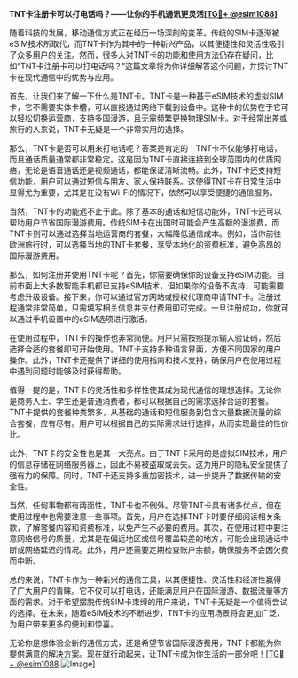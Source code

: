 **TNT卡注册卡可以打电话吗？——让你的手机通讯更灵活[[TG💪+ @esim1088](https://t.me/s/esim1088)]**

随着科技的发展，移动通信方式正在经历一场深刻的变革。传统的SIM卡逐渐被eSIM技术所取代，而TNT卡作为其中的一种新兴产品，以其便捷性和灵活性吸引了众多用户的关注。然而，很多人对TNT卡的功能和使用方法仍存在疑问，比如“TNT卡注册卡可以打电话吗？”这篇文章将为你详细解答这个问题，并探讨TNT卡在现代通信中的优势与应用。

首先，让我们来了解一下什么是TNT卡。TNT卡是一种基于eSIM技术的虚拟SIM卡，它不需要实体卡槽，可以直接通过网络下载到设备中。这种卡的优势在于它可以轻松切换运营商，支持多国漫游，且无需频繁更换物理SIM卡。对于经常出差或旅行的人来说，TNT卡无疑是一个非常实用的选择。

那么，TNT卡是否可以用来打电话呢？答案是肯定的！TNT卡不仅能够打电话，而且通话质量通常都非常稳定。这是因为TNT卡直接连接到全球范围内的优质网络，无论是语音通话还是视频通话，都能保证清晰流畅。此外，TNT卡还支持短信功能，用户可以通过短信与朋友、家人保持联系。这使得TNT卡在日常生活中显得尤为重要，尤其是在没有Wi-Fi的情况下，依然可以享受便捷的通信服务。

当然，TNT卡的功能远不止于此。除了基本的通话和短信功能外，TNT卡还可以帮助用户节省国际漫游费用。传统SIM卡在出国时可能会产生高额的漫游费，而TNT卡则可以通过选择当地运营商的套餐，大幅降低通信成本。例如，当你前往欧洲旅行时，可以选择当地的TNT卡套餐，享受本地化的资费标准，避免高昂的国际漫游费用。

那么，如何注册并使用TNT卡呢？首先，你需要确保你的设备支持eSIM功能。目前市面上大多数智能手机都已支持eSIM技术，但如果你的设备不支持，可能需要考虑升级设备。接下来，你可以通过官方网站或授权代理商申请TNT卡。注册过程通常非常简单，只需填写相关信息并支付费用即可完成。一旦注册成功，你就可以通过手机设置中的eSIM选项进行激活。

在使用过程中，TNT卡的操作也非常简便。用户只需按照提示输入验证码，然后选择合适的套餐即可开始使用。TNT卡支持多种语言界面，方便不同国家的用户操作。此外，TNT卡还提供了详细的使用指南和技术支持，确保用户在使用过程中遇到问题时能够及时获得帮助。

值得一提的是，TNT卡的灵活性和多样性使其成为现代通信的理想选择。无论你是商务人士、学生还是普通消费者，都可以根据自己的需求选择合适的套餐。TNT卡提供的套餐种类繁多，从基础的通话和短信服务到包含大量数据流量的综合套餐，应有尽有。用户可以根据自己的实际需求进行选择，从而实现最佳的性价比。

此外，TNT卡的安全性也是其一大亮点。由于TNT卡采用的是虚拟SIM技术，用户的信息存储在网络服务器上，因此不易被盗取或丢失。这为用户的隐私安全提供了强有力的保障。同时，TNT卡还支持多重加密技术，进一步提升了数据传输的安全性。

当然，任何事物都有两面性，TNT卡也不例外。尽管TNT卡具有诸多优点，但在使用过程中也需要注意一些事项。首先，用户在选择TNT卡时要仔细阅读相关条款，了解套餐内容和资费标准，以免产生不必要的费用。其次，在使用过程中要注意网络信号的质量，尤其是在偏远地区或信号覆盖较差的地方，可能会出现通话中断或网络延迟的情况。此外，用户还需要定期检查账户余额，确保服务不会因欠费而中断。

总的来说，TNT卡作为一种新兴的通信工具，以其便捷性、灵活性和经济性赢得了广大用户的青睐。它不仅可以打电话，还能满足用户在国际漫游、数据流量等方面的需求。对于希望摆脱传统SIM卡束缚的用户来说，TNT卡无疑是一个值得尝试的选择。在未来，随着eSIM技术的不断进步，TNT卡的应用场景将会更加广泛，为用户带来更多的便利和惊喜。

无论你是想体验全新的通信方式，还是希望节省国际漫游费用，TNT卡都能为你提供满意的解决方案。现在就行动起来，让TNT卡成为你生活的一部分吧！[[TG💪+ @esim1088](https://t.me/s/esim1088) ![Image](https://i.postimg.cc/4NQfJmqS/Snipaste-2025-05-13-00-14-12.png)]